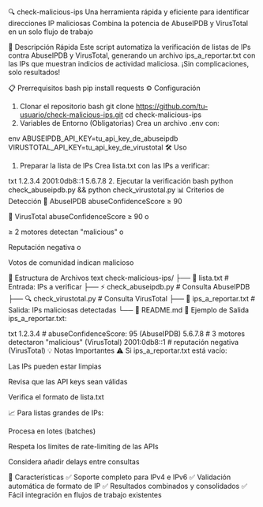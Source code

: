 🔍 check-malicious-ips
Una herramienta rápida y eficiente para identificar direcciones IP maliciosas
Combina la potencia de AbuseIPDB y VirusTotal en un solo flujo de trabajo

🚀 Descripción Rápida
Este script automatiza la verificación de listas de IPs contra AbuseIPDB y VirusTotal, generando un archivo ips_a_reportar.txt con las IPs que muestran indicios de actividad maliciosa. ¡Sin complicaciones, solo resultados!

📋 Prerrequisitos
bash
pip install requests
⚙️ Configuración
1. Clonar el repositorio
bash
git clone https://github.com/tu-usuario/check-malicious-ips.git
cd check-malicious-ips
2. Variables de Entorno (Obligatorias)
Crea un archivo .env con:

env
ABUSEIPDB_API_KEY=tu_api_key_de_abuseipdb
VIRUSTOTAL_API_KEY=tu_api_key_de_virustotal
🛠️ Uso
1. Preparar la lista de IPs
Crea lista.txt con las IPs a verificar:

txt
1.2.3.4
2001:0db8::1
5.6.7.8
2. Ejecutar la verificación
bash
python check_abuseipdb.py && python check_virustotal.py
📊 Criterios de Detección
🔴 AbuseIPDB
abuseConfidenceScore ≥ 90

🔵 VirusTotal
abuseConfidenceScore ≥ 90 o

≥ 2 motores detectan "malicious" o

Reputación negativa o

Votos de comunidad indican malicioso

📁 Estructura de Archivos
text
check-malicious-ips/
├── 📄 lista.txt              # Entrada: IPs a verificar
├── ⚡ check_abuseipdb.py      # Consulta AbuseIPDB
├── 🔍 check_virustotal.py    # Consulta VirusTotal
├── 📄 ips_a_reportar.txt     # Salida: IPs maliciosas detectadas
└── 📄 README.md
📝 Ejemplo de Salida
ips_a_reportar.txt:

txt
1.2.3.4          # abuseConfidenceScore: 95 (AbuseIPDB)
5.6.7.8          # 3 motores detectaron "malicious" (VirusTotal)
2001:0db8::1     # reputación negativa (VirusTotal)
💡 Notas Importantes
⚠️ Si ips_a_reportar.txt está vacío:

Las IPs pueden estar limpias

Revisa que las API keys sean válidas

Verifica el formato de lista.txt

📈 Para listas grandes de IPs:

Procesa en lotes (batches)

Respeta los límites de rate-limiting de las APIs

Considera añadir delays entre consultas

🎯 Características
✅ Soporte completo para IPv4 e IPv6
✅ Validación automática de formato de IP
✅ Resultados combinados y consolidados
✅ Fácil integración en flujos de trabajo existentes
